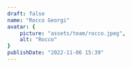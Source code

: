 ```yaml
---
draft: false
name: "Rocco Georgi"
avatar: {
    picture: "assets/team/rocco.jpeg",
    alt: "Rocco"
}
publishDate: "2022-11-06 15:39"
---
```

